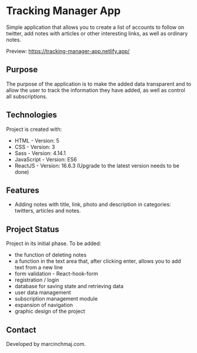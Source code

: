 # Tracking Manager App 
Simple application that allows you to create a list of accounts to follow on twitter, add notes with articles or other interesting links, as well as ordinary notes.

Preview: https://tracking-manager-app.netlify.app/

## Purpose
The purpose of the application is to make the added data transparent and to allow the user to track the information they have added, as well as control all subscriptions.

## Technologies
Project is created with:
* HTML - Version: 5
* CSS - Version: 3
* Sass - Version: 4.14.1
* JavaScript - Version: ES6
* ReactJS - Version: 16.6.3  (Upgrade to the latest version needs to be done)

## Features
* Adding notes with title, link, photo and description in categories: twitters, articles and notes. 

## Project Status
Project in its initial phase.
To be added:
* the function of deleting notes
* a function in the text area that, after clicking enter, allows you to add text from a new line
* form validation - React-hook-form
* registration / login
* database for saving state and retrieving data
* user data management
* subscription management module
* expansion of navigation
* graphic design of the project

## Contact
Developed by marcinchmaj.com.